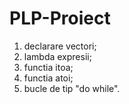 # PLP-Proiect
1. declarare vectori;
2. lambda expresii;
3. functia itoa;
4. functia atoi;
5. bucle de tip "do while".
